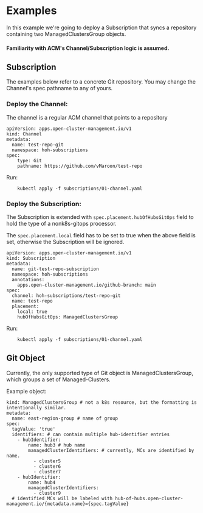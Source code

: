 # Examples
In this example we're going to deploy a Subscription that syncs a repository containing two ManagedClustersGroup objects.
#### Familiarity with ACM's Channel/Subscription logic is assumed.

## Subscription
The examples below refer to a concrete Git repository. You may change the Channel's spec.pathname to any of yours.
### Deploy the Channel:
The channel is a regular ACM channel that points to a repository
```
apiVersion: apps.open-cluster-management.io/v1
kind: Channel
metadata:
  name: test-repo-git
  namespace: hoh-subscriptions
spec:
    type: Git
    pathname: https://github.com/vMaroon/test-repo
```
Run:
```
    kubectl apply -f subscriptions/01-channel.yaml
```

### Deploy the Subscription:
The Subscription is extended with `spec.placement.hubOfHubsGitOps` field to hold the type of a nonk8s-gitops processor.

The `spec.placement.local` field has to be set to true when the above field is set, otherwise the Subscription will be ignored.
```
apiVersion: apps.open-cluster-management.io/v1
kind: Subscription
metadata:
  name: git-test-repo-subscription
  namespace: hoh-subscriptions
  annotations:
    apps.open-cluster-management.io/github-branch: main
spec:
  channel: hoh-subscriptions/test-repo-git
  name: test-repo
  placement:
    local: true
    hubOfHubsGitOps: ManagedClustersGroup
```
Run:
```
    kubectl apply -f subscriptions/01-channel.yaml
```

## Git Object
Currently, the only supported type of Git object is ManagedClustersGroup, which groups a set of Managed-Clusters.

Example object:
```
kind: ManagedClustersGroup # not a k8s resource, but the formatting is intentionally similar.
metadata:
  name: east-region-group # name of group
spec:
  tagValue: 'true'
  identifiers: # can contain multiple hub-identifier entries
    - hubIdentifier:
        name: hub3 # hub name
        managedClusterIdentifiers: # currently, MCs are identified by name.
          - cluster5
          - cluster6
          - cluster7
    - hubIdentifier:
        name: hub4
        managedClusterIdentifiers:
          - cluster9
  # identified MCs will be labeled with hub-of-hubs.open-cluster-management.io/{metadata.name}={spec.tagValue}
```